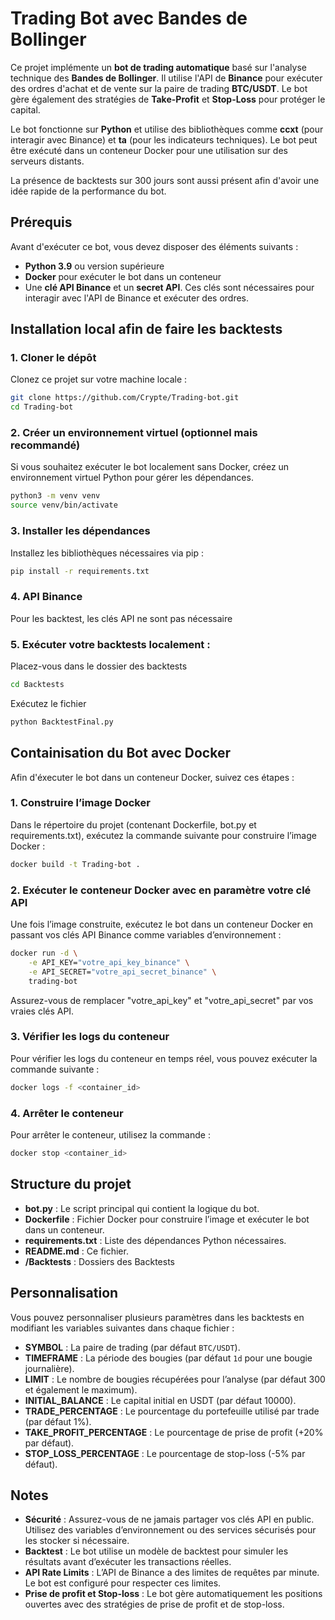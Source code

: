 # Trading Bot avec Bandes de Bollinger

Ce projet implémente un **bot de trading automatique** basé sur l'analyse technique des **Bandes de Bollinger**. Il utilise l'API de **Binance** pour exécuter des ordres d'achat et de vente sur la paire de trading **BTC/USDT**. Le bot gère également des stratégies de **Take-Profit** et **Stop-Loss** pour protéger le capital.

Le bot fonctionne sur **Python** et utilise des bibliothèques comme **ccxt** (pour interagir avec Binance) et **ta** (pour les indicateurs techniques). Le bot peut être exécuté dans un conteneur Docker pour une utilisation sur des serveurs distants.

La présence de backtests sur 300 jours sont aussi présent afin d'avoir une idée rapide de la performance du bot. 

## Prérequis

Avant d'exécuter ce bot, vous devez disposer des éléments suivants :

- **Python 3.9** ou version supérieure
- **Docker** pour exécuter le bot dans un conteneur
- Une **clé API Binance** et un **secret API**. Ces clés sont nécessaires pour interagir avec l'API de Binance et exécuter des ordres.

## Installation local afin de faire les backtests

### 1. Cloner le dépôt

Clonez ce projet sur votre machine locale :

```bash
git clone https://github.com/Crypte/Trading-bot.git
cd Trading-bot
```

### 2. Créer un environnement virtuel (optionnel mais recommandé)
Si vous souhaitez exécuter le bot localement sans Docker, créez un environnement virtuel Python pour gérer les dépendances.

```bash
python3 -m venv venv
source venv/bin/activate 
```

### 3. Installer les dépendances
Installez les bibliothèques nécessaires via pip :

```bash
pip install -r requirements.txt
```

### 4. API Binance
Pour les backtest, les clés API ne sont pas nécessaire

### 5. Exécuter votre backtests localement :

Placez-vous dans le dossier des backtests
```bash
cd Backtests
```

Exécutez le fichier

```bash
python BacktestFinal.py
```

## Containisation du Bot avec Docker

Afin d'éxecuter le bot dans un conteneur Docker, suivez ces étapes :

### 1. Construire l’image Docker
Dans le répertoire du projet (contenant Dockerfile, bot.py et requirements.txt), exécutez la commande suivante pour construire l’image Docker :

```bash
docker build -t Trading-bot .
```

### 2. Exécuter le conteneur Docker avec en paramètre votre clé API
Une fois l’image construite, exécutez le bot dans un conteneur Docker en passant vos clés API Binance comme variables d’environnement :

```bash
docker run -d \
    -e API_KEY="votre_api_key_binance" \
    -e API_SECRET="votre_api_secret_binance" \
    trading-bot
```
Assurez-vous de remplacer "votre_api_key" et "votre_api_secret" par vos vraies clés API.

### 3. Vérifier les logs du conteneur
Pour vérifier les logs du conteneur en temps réel, vous pouvez exécuter la commande suivante :

```bash
docker logs -f <container_id>
```

### 4. Arrêter le conteneur

Pour arrêter le conteneur, utilisez la commande :

```bash
docker stop <container_id>
```


## Structure du projet

- **bot.py** : Le script principal qui contient la logique du bot.
- **Dockerfile** : Fichier Docker pour construire l’image et exécuter le bot dans un conteneur.
- **requirements.txt** : Liste des dépendances Python nécessaires.
- **README.md** : Ce fichier.
- **/Backtests** : Dossiers des Backtests

## Personnalisation

Vous pouvez personnaliser plusieurs paramètres dans les backtests en modifiant les variables suivantes dans chaque fichier :

- **SYMBOL** : La paire de trading (par défaut `BTC/USDT`).
- **TIMEFRAME** : La période des bougies (par défaut `1d` pour une bougie journalière).
- **LIMIT** : Le nombre de bougies récupérées pour l’analyse (par défaut 300 et également le maximum).
- **INITIAL_BALANCE** : Le capital initial en USDT (par défaut 10000).
- **TRADE_PERCENTAGE** : Le pourcentage du portefeuille utilisé par trade (par défaut 1%).
- **TAKE_PROFIT_PERCENTAGE** : Le pourcentage de prise de profit (+20% par défaut).
- **STOP_LOSS_PERCENTAGE** : Le pourcentage de stop-loss (-5% par défaut).

## Notes

- **Sécurité** : Assurez-vous de ne jamais partager vos clés API en public. Utilisez des variables d’environnement ou des services sécurisés pour les stocker si nécessaire.
- **Backtest** : Le bot utilise un modèle de backtest pour simuler les résultats avant d’exécuter les transactions réelles.
- **API Rate Limits** : L’API de Binance a des limites de requêtes par minute. Le bot est configuré pour respecter ces limites.
- **Prise de profit et Stop-loss** : Le bot gère automatiquement les positions ouvertes avec des stratégies de prise de profit et de stop-loss.
